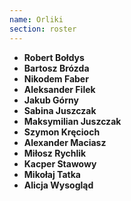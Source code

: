 ```yaml
---
name: Orliki
section: roster
---
```

  * **Robert Bołdys**
  * **Bartosz Brózda**
  * **Nikodem Faber**
  * **Aleksander Filek**
  * **Jakub Górny**
  * **Sabina Juszczak**
  * **Maksymilian Juszczak**
  * **Szymon Kręcioch**
  * **Alexander Maciasz**
  * **Miłosz Rychlik**
  * **Kacper Stawowy**
  * **Mikołaj Tatka**
  * **Alicja Wysogląd**

